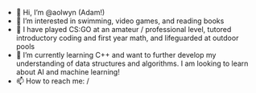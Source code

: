- 👋 Hi, I’m @aolwyn (Adam!)
- 👀 I’m interested in swimming, video games, and reading books
- 🔨 I have  played CS:GO at an amateur / professional level, tutored introductory coding and first year math, and lifeguarded at outdoor pools
- 🌱 I’m currently learning C++ and want to further develop my understanding of data structures and algorithms. I am looking to learn about AI and machine learning!
- 📫 How to reach me: /  

<!---
aolwyn/aolwyn is a ✨ special ✨ repository because its `README.md` (this file) appears on your GitHub profile.
You can click the Preview link to take a look at your changes.
--->
